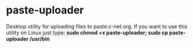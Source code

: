 # paste-uploader
 Desktop utility for uploading files to paste.c-net.org.
 If you want to use this utility on Linux just type: **sudo chmod +x paste-uploader; sudo cp paste-uploader /usr/bin**
